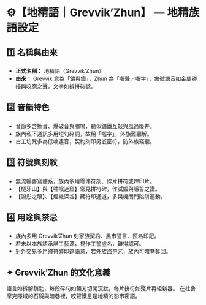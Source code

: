 
# ⚙️【地精語｜Grevvik’Zhun】 — 地精族語設定

## 1️⃣ 名稱與由來
- **正式名稱：** 地精語（Grevvik’Zhun）
- **由來：** Grevvik 意為「鏽與鐵」，Zhun 為「囓聲／囓字」，象徵語音如金屬碰撞與咬磨之聲，文字如拆拼符號。

## 2️⃣ 音韻特色
- 音節多含擦音、爆破音與嘯鳴，聽似鏽鐵互敲與風過廢井。
- 族內私下通訊多用短句碎詞，故稱「囓字」，外族難聽解。
- 古工坊咒多為低喃連音，契約刻印另嵌密符，防外族竊聽。

## 3️⃣ 符號與刻紋
- 無流暢書寫體系，族內多用零件符刻、碎片拼符或焊印片。
- 【燧牙山】與【嘯眠迷窟】常見拼符碑，作試鍛與隱誓之證。
- 【淵彤之眼】、【煙織深谷】藏符印通道，多與機關門陷阱連動。

## 4️⃣ 用途與禁忌
- 族內多用 Grevvik’Zhun 刻家族契約、黑市誓言、匠名印記。
- 若未以本族語承諾工藝源，視作工誓虛名，難得認可。
- 對外交易多用殘符碎印遮語意，若外族盜符咒，族內可暗巷奪回。

## ✦ Grevvik’Zhun 的文化意義
語言如拆解鎖匙，每段碎句如鏽刃切開沉默，每片拼符如殘片再組新器。
在杜魯摩克隱域的石隧與暗巷裡，咬聲鐵息是地精的影市密語。
